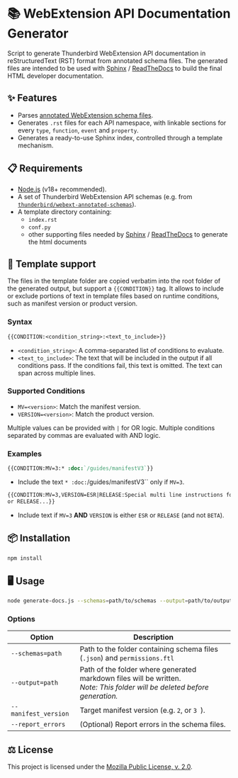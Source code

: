 # 📚 WebExtension API Documentation Generator

Script to generate Thunderbird WebExtension API documentation in reStructuredText (RST) format from annotated schema files. The generated files are intended to be used with [Sphinx](https://www.sphinx-doc.org/) / [ReadTheDocs](https://about.readthedocs.com/) to build the final HTML developer documentation.

## ✨ Features

- Parses [annotated WebExtension schema files](https://github.com/thunderbird/webext-annotated-schemas).
- Generates `.rst` files for each API namespace, with linkable sections for every `type`, `function`, `event` and `property`.
- Generates a ready-to-use Sphinx index, controlled through a template mechanism.

## 📋 Requirements

- [Node.js](https://nodejs.org/) (v18+ recommended).
- A set of Thunderbird WebExtension API schemas (e.g. from [`thunderbird/webext-annotated-schemas`](https://github.com/thunderbird/webext-annotated-schemas)).
- A template directory containing:
  - `index.rst`
  - `conf.py`
  - other supporting files needed by [Sphinx](https://www.sphinx-doc.org/) / [ReadTheDocs](https://about.readthedocs.com/) to generate the html documents

## 📝 Template support

The files in the template folder are copied verbatim into the root folder of the generated output, but support a `{{CONDITION}}` tag. It allows to include or exclude portions of text in template files based on runtime conditions, such as manifest version or product version.

### Syntax

```rst
{{CONDITION:<condition_string>:<text_to_include>}}
```

- `<condition_string>`: A comma-separated list of conditions to evaluate.
- `<text_to_include>`: The text that will be included in the output if all conditions pass. If the conditions fail, this text is omitted. The text can span across multiple lines.

### Supported Conditions

- `MV=<version>`: Match the manifest version.  
- `VERSION=<version>`: Match the product version.  

Multiple values can be provided with `|` for OR logic. Multiple conditions separated by commas are evaluated with AND logic.

### Examples

```rst
{{CONDITION:MV=3:* :doc:`/guides/manifestV3`}}
```
- Include the text `* :doc:`/guides/manifestV3`` only if `MV=3`.  

```rst
{{CONDITION:MV=3,VERSION=ESR|RELEASE:Special multi line instructions for ESR
or RELEASE...}}
```
- Include text if `MV=3` **AND** `VERSION` is either `ESR` or `RELEASE` (and not `BETA`).

## 📦 Installation

```bash
npm install
```

## 🖥️ Usage

```bash
node generate-docs.js --schemas=path/to/schemas --output=path/to/output --manifest_version=3 [--report_errors]
```

### Options

| Option                 | Description                                                                |
|------------------------|----------------------------------------------------------------------------|
| `--schemas=path`       | Path to the folder containing schema files (`.json`) and `permissions.ftl` | 
| `--output=path`        | Path of the folder where generated markdown files will be written.<br> *Note: This folder will be deleted before generation.* |
| `--manifest_version`   | Target manifest version (e.g. `2`, or `3 `).                               | 
| `--report_errors`      | (Optional) Report errors in the schema files.                              |

## ⚖️ License

This project is licensed under the [Mozilla Public License, v. 2.0](https://mozilla.org/MP/2.0/).
